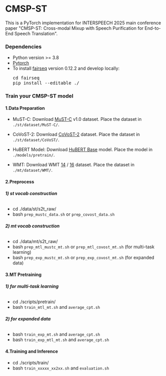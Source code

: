 # CMSP-ST
This is a PyTorch implementation for INTERSPEECH 2025 main conference paper "CMSP-ST: Cross-modal Mixup with Speech Purification for End-to-End Speech Translation".

### **Dependencies**

* Python version >= 3.8
* [Pytorch](https://pytorch.org/)
* To install [fairseq](https://github.com/facebookresearch/fairseq) version 0.12.2 and develop locally:
    <pre>cd fairseq
  pip install --editable ./</pre>

### **Train your CMSP-ST model**

#### **1.Data Preparation**

* MuST-C: Download [MuST-C](https://mt.fbk.eu/must-c/) v1.0 dataset. Place the dataset in `./st/dataset/MuST-C/`.
  
* CoVoST-2: Download [CoVoST-2](https://commonvoice.mozilla.org/en/datasets) dataset. Place the dataset in `./st/dataset/CoVoST/`.
  
* HuBERT Model: Download [HuBERT Base](https://dl.fbaipublicfiles.com/hubert/hubert_base_ls960.pt) model. Place the model in `./models/pretrain/`.

* WMT: Download WMT [14](https://www.statmt.org/wmt14/translation-task.html) / [16](https://www.statmt.org/wmt16/translation-task.html) dataset. Place the dataset in `./mt/dataset/WMT/`.

#### **2.Preprocess**

###### **1) st vocab construction**
* cd ./data/st/s2t_raw/
* bash `prep_mustc_data.sh` or `prep_covost_data.sh`

###### **2) mt vocab construction**
* cd ./data/mt/s2t_raw/
* bash `prep_mtl_mustc_mt.sh` or `prep_mtl_covost_mt.sh` (for multi-task learning)
* bash `prep_exp_mustc_mt.sh` or `prep_exp_covost_mt.sh` (for expanded data)

#### **3.MT Pretraining**

###### **1) for multi-task learning**
* cd ./scripts/pretrain/
* bash `train_mtl_mt.sh` and `average_cpt.sh`

###### **2) for expanded data**
* bash `train_exp_mt.sh` and `average_cpt.sh`
* bash `train_exp_mtl_mt.sh` and `average_cpt.sh`

#### **4.Training and Inference**
* cd ./scripts/train/
* bash `train_xxxxx_xx2xx.sh` and `evaluation.sh`
